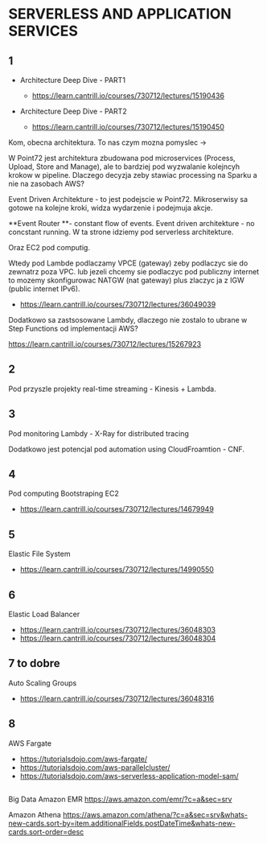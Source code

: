 

# SERVERLESS AND APPLICATION SERVICES

## 1

- Architecture Deep Dive - PART1
  - https://learn.cantrill.io/courses/730712/lectures/15190436

- Architecture Deep Dive - PART2
  - https://learn.cantrill.io/courses/730712/lectures/15190450

Kom, obecna architektura. To nas czym mozna pomyslec ->

W Point72 jest architektura zbudowana pod microservices (Process, Upload, Store and Manage), ale to bardziej pod wyzwalanie kolejncyh krokow w pipeline. Dlaczego decyzja zeby stawiac processing na Sparku a nie na zasobach AWS?

Event Driven Architekture - to jest podejscie w Point72. Mikroserwisy sa gotowe na kolejne kroki, widza wydarzenie i podejmuja akcje.

**Event Router **- constant flow of events. Event driven architekture - no concstant running. W ta strone idziemy pod serverless architekture.

Oraz EC2 pod computig.

Wtedy pod Lambde podlaczamy VPCE (gateway) zeby podlaczyc sie do zewnatrz poza VPC. lub jezeli chcemy sie podlaczyc pod publiczny internet to mozemy skonfigurowac NATGW (nat gateway) plus zlaczyc ja z IGW (public internet IPv6).

- https://learn.cantrill.io/courses/730712/lectures/36049039


Dodatkowo sa zastsosowane Lambdy, dlaczego nie zostalo to ubrane w Step Functions od implementacji AWS?

https://learn.cantrill.io/courses/730712/lectures/15267923

## 2

Pod przyszle projekty real-time streaming - Kinesis + Lambda.


## 3

Pod monitoring Lambdy - X-Ray for distributed tracing

Dodatkowo jest potencjal pod automation using CloudFroamtion - CNF.


## 4

Pod computing Bootstraping EC2

- https://learn.cantrill.io/courses/730712/lectures/14679949


## 5

Elastic File System

- https://learn.cantrill.io/courses/730712/lectures/14990550


## 6

Elastic Load Balancer
- https://learn.cantrill.io/courses/730712/lectures/36048303
- https://learn.cantrill.io/courses/730712/lectures/36048304


## 7 to dobre

Auto Scaling Groups
- https://learn.cantrill.io/courses/730712/lectures/36048316


## 8 

AWS Fargate
- https://tutorialsdojo.com/aws-fargate/
- https://tutorialsdojo.com/aws-parallelcluster/
- https://tutorialsdojo.com/aws-serverless-application-model-sam/

##

Big Data
Amazon EMR
https://aws.amazon.com/emr/?c=a&sec=srv

Amazon Athena
https://aws.amazon.com/athena/?c=a&sec=srv&whats-new-cards.sort-by=item.additionalFields.postDateTime&whats-new-cards.sort-order=desc
